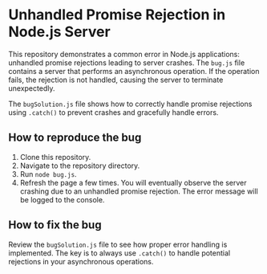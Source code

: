 # Unhandled Promise Rejection in Node.js Server

This repository demonstrates a common error in Node.js applications: unhandled promise rejections leading to server crashes.  The `bug.js` file contains a server that performs an asynchronous operation.  If the operation fails, the rejection is not handled, causing the server to terminate unexpectedly.

The `bugSolution.js` file shows how to correctly handle promise rejections using `.catch()` to prevent crashes and gracefully handle errors.

## How to reproduce the bug

1. Clone this repository.
2. Navigate to the repository directory.
3. Run `node bug.js`.
4. Refresh the page a few times. You will eventually observe the server crashing due to an unhandled promise rejection.  The error message will be logged to the console.

## How to fix the bug

Review the `bugSolution.js` file to see how proper error handling is implemented.  The key is to always use `.catch()` to handle potential rejections in your asynchronous operations.